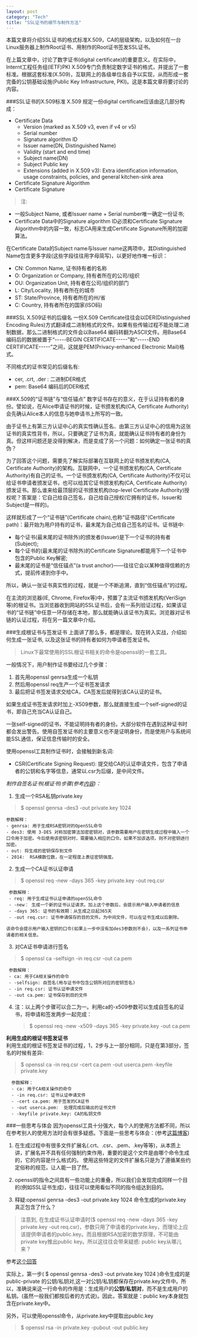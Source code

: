 ```yaml
---
layout: post    
category: "Tech"   
title: "SSL证书的细节与制作方法"      
---
```


本篇文章将介绍SSL证书的格式标准X.509，CA的层级架构，以及如何在一台Linux服务器上制作Root证书、用制作的Root证书签发SSL证书。  

在上篇文章中，讨论了数字证书(digital certificate)的重要意义。在实际中，Internt工程任务组(IETF)PKI X.509专门负责制定数字证书的格式，并提出了一套标准。根据这套标准(X.509)，互联网上的各级单位各自予以实现，从而形成一套完备的公钥基础设施(Public Key Infrastructure, PKI)。这是本篇文章将要讨论的内容。  

###SSL证书的X.509标准
X.509 规定一份digital certificate应该由这几部分构成：  

- Certificate Data  
	- Version (marked as X.509 v3, even if v4 or v5)  
	- Serial number   
	- Signature algorithm ID  
	- Issuer name(DN, Distinguished Name)   
	- Validity (start and end time)  
	- Subject name(DN)  
	- Subject Public key 
	- Extensions (added in X.509 v3): Extra identification information, usage constraints, policies, and general kitchen-sink area  
- Certificate Signature Algorithm  
- Certificate Signature  

>注:
- 一般Subject Name, 或者Issuer name + Serial number唯一确定一份证书;  
- Certificate Data中的Signature algorithm ID必须和Certificate Signature Algorithm中的内容一致，标志CA用来生成Certificate Signature所用的加密算法。  

在Certificate Data的Subject name与Issuer name这两项中，其Distinguished Name包含更多字段(这些字段往往用字母简写)，以更好地作唯一标识：  
- CN: Common Name, 证书持有者的名称  
- O: Organization or Company, 持有者所在的公司/组织  
- OU: Organization Unit, 持有者在公司/组织的部门  
- L: City/Locality, 持有者所在的城市  
- ST: State/Province, 持有者所在的州/省  
- C: Country, 持有者所在的国家(ISO码)  

###SSL X.509证书的后缀名
一份X.509 Certificate往往会以DER(Distinguished Encoding Rules)方式翻译成二进制格式的文件。如果有些传输过程不能处理二进制数据，那么二进制格式的文件会以Base64 编码转翻为ASCII文件。用Base64 编码后的数据被置于“-----BEGIN CERTIFICATE-----”和“-----END CERTIFICATE-----”之间，这就是PEM(Privacy-enhanced Electronic Mail)格式。  

不同格式的证书常见的后缀名有:  
- cer, .crt, .der : 二进制DER格式   
- pem: Base64 编码后的DER格式  

###X.509的“证书链”与“信任锚点”
数字证书存在的意义，在于认证持有者的身份。譬如说，在Alice申请证书的时候，证书颁发机构(CA, Certificate Authority)会先确认Alice本人的信息与她申请书上所写的一致。  

由于证书上有第三方认证中心的真实性确认签名、由第三方认证中心的信用为这张证书的真实性背书，所以，只要确定了证书为真，就能确认证书持有者的身份为真。但这样问题还是没得到解决，而是变成了另一个问题：如何确定一张证书的真伪？  

为了回答这个问题，需要先了解实际部署在互联网上的证书颁发机构(CA, Certificate Authority)的架构。互联网中，一个证书颁发机构(CA, Certificate Authority)有自己的证书。一个证书颁发机构(CA, Certificate Authority)不仅可以给证书申请者颁发证书，也可以给其它证书颁发机构(CA, Certificate Authority)颁发证书。那么谁来给最顶层的证书颁发机构(top-level Certificate Authority)授权呢？答案是：它自己给自己签名，自己给自己授权(它拥有的证书，Issuer和Subject是一样的)。  

这样就形成了一个“证书链”(Certificate chain),也称“证书路径”(Certificate path)：最开始为用户持有的证书，最末尾为自己给自己签名的证书。证书链中:  

- 每个证书(最末尾的证书除外)的颁发者(Issuer)是下一个证书的持有者(Subject);  
- 每个证书的(最末尾的证书除外)的Certificate Signature都能用下一个证书中包含的Public Key解密;  
- 最末尾的证书是“信任锚点”(a trust anchor)——往往它会以某种值得信赖的方式，提前传递到你手中。  

所以，确认一张证书真实性的过程，就是一个不断追溯，直到“信任锚点”的过程。  

在主流的浏览器(IE, Chrome, Firefox等)中，预置了主流证书颁发机构(VeriSign等)的根证书。当浏览器收到网站的SSL证书后，会有一系列验证过程，如果该证书的“证书链”中任意一环存储在本地，那么就能确认该证书为真实。浏览器对证书链的认证过程，将在另一篇文章中介绍。  

###生成根证书与签发证书
上面讲了那么多，都是理论。现在转入实战，介绍如何生成一张证书, 以及这张证书的持有者如何为申请者签发证书。  

>Linux下最常使用的SSL根证书相关的命令是openssl的一套工具。  

一般情况下，用户制作证书要经过几个步骤：  
1. 首先用openssl genrsa生成一个私钥  
2. 然后用openssl req生产一个证书签发请求  
3. 最后把证书签发请求交给CA，CA签发后就得到该CA认证的证书。  

如果生成证书签发请求时加上-X509参数，那么就直接生成一个self-signed的证书，即自己充当CA认证自己。  

一张self-signed的证书，不能证明持有者的身份。大部分软件在遇到这种证书时都会发出警告。使用自签发证书的主要意义也不是证明身份，而是使用户与系统间能SSL通信，保证信息传输时的安全。  

使用openssl工具制作证书时，会接触到新名词:  
- CSR(Certificate Signing Request): 提交给CA的认证申请文件，包含了申请者的公钥和名字等信息，通常以.csr为后缀，是中间文件。  

*制作自签名证书(根证书)步骤(参考[内容](http://rhythm-zju.blog.163.com/blog/static/310042008015115718637/))：*  

1. 生成一个RSA私钥private.key   
> $ openssl genrsa -des3  -out private.key 1024  

	参数解释：
	- genrsa: 用于生成RSA密钥对的OpenSSL命令  
	- des3: 使用 3-DES 对称加密算法加密密钥对，该参数需要用户在密钥生成过程中输入一个口令用于加密。今后使用该密钥对时，需要输入相应的口令。如果不加该选项，则不对密钥进行加密。  
	- out: 将生成的密钥保存到文件  
	- 2014:  RSA模数位数，在一定程度上表征密钥强度。  

2. 生成一个CA证书认证申请  
>$ openssl req -new -days 365 -key private.key -out req.csr   

	 参数解释：
	 - req: 用于生成证书认证申请的openSSL命令    
	 - -new： 生成一个新的证书认证请求。加上这个参数后，会提示用户输入申请者的信息  
	 - -days 365: 证书的有效期：从生成之日起365天  
	 - -out req.csr: 证书申请保存的目的文件。为中间文件，可以在证书生成以后删除。

	该命令会提示用户输入密钥的口令(如果上一步中没有加des3参数则不会)，以及一系列证书申请者的相关信息。  

3. 对CA证书申请进行签名  
> $ openssl ca -selfsign -in req.csr -out ca.pem  

	 参数解释：
	 - ca: 用于CA相关操作的命令  
	 - -selfsign: 自签名(用与证书中包含公钥所对应的密钥签名)
	 - -in req.csr: 证书认证申请文件  
	 - -out ca.pem: 证书保存到目的文件  

4. 注：以上两个步骤可以合二为一。利用ca的-x509参数可以生成自签名的证书，将申请和签发两步一起完成：  
	> $ openssl req -new -x509 -days 365 -key private.key -out ca.pem  

**利用生成的根证书签发证书**  
利用生成的根证书签发证书的过程，1，2步与上一部分相同，只是在第3部分，签名的时候有差异:  
> $ openssl ca -in req.csr -cert ca.pem -out userca.pem -keyfile private.key  

	  参数解释：  
	  - ca: 用于CA相关操作的命令  
	  - -in req.csr: 证书认证申请文件  
	  - -cert ca.pem: 用于签发的CA证书  
	  - -out userca.pem:  处理完成后输出的证书文件
	  - -keyfile private.key: CA的私钥文件  


###一些思考与体会
因为openssl工具十分强大，每个人的使用方法都不同，所以在参考别人的使用方法时会有很多疑惑。下面是一些思考与体会：(参考[这篇博客](http://www.cnblogs.com/littlehann/p/3738141.html))  

1. 在生成过程中有很多文件扩展名(.crt、.csr、.pem、.key等等)，从本质上讲，扩展名并不具有任何强制约束作用，重要的是这个文件是由哪个命令生成的，它的内容是什么格式的。 使用这些特定的文件扩展名只是为了遵循某些约定俗称的规范，让人能一目了然。  

2. openssl的指令之间具有一些功能上的重叠，所以我们会发现完成同样一个目的(例如SSL证书生成)，往往可以使用看似不同的指令组达到目的。  

3. 释疑:openssl genrsa -des3 -out private.key 1024 命令生成的private.key真正包含了什么？  
> 注意到, 在生成证书认证申请时($ openssl req -new -days 365 -key private.key -out req.csr)，参数只用了申请者的private.key，而理论上应该提供申请者的public.key。而且根据RSA加密的数学原理，不可能由private key推出public key。所以这往往会带来疑惑: public key从哪儿来？  

参考[这个回答](http://stackoverflow.com/questions/5244129/use-rsa-private-key-to-generate-public-key)  

实际上，第一步( $ openssl genrsa -des3  -out private.key 1024 )命令生成的是public-private 的公钥/私钥对,这一对公钥/私钥都保存在private.key文件中。所以，准确说来这一行命令的作用是：生成用户的**公钥/私钥对**，而不是生成用户的私钥。(虽然一般我们都按后者的方式说)。因此，答案就是：public key本身就包含在private.key中。  

另外，可以使用openssl命令，从private.key中提取出public.key  
> $ openssl rsa -in private.key -pubout -out public.key  
